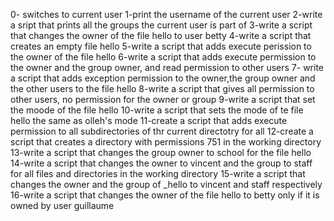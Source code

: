 0- switches to current user
1-print the username of the current user
2-write a sript that prints all the groups the current user is part of
3-write a script that changes the owner of the file hello to user betty
4-write a script that creates an empty file hello
5-write a script that adds execute perission to the owner of the file hello
6-write a script that adds execute permission to the owner and the group owner, and read permission to other users
7- write a script that adds exception permission to the owner,the group owner and the other users to the file hello
8-write a script that gives all permission to other users, no permission for the owner or group 
9-write a script that set the moode of the file hello
10-write a script that sets the mode of te file hello the same as olleh's mode
11-create a script that adds execute permission to all subdirectories of thr current directotry for all
12-create a script that creates a directory with permissions 751 in the working directory
13-write a script that changes the group owner to school for the file hello
14-write a script that changes the owner to vincent and the group to staff for all files and directories in the working directory
15-write a script that changes the owner and the group of _hello to vincent and staff respectively
16-write a script that changes the owner of the file hello to betty only if it is owned by user guillaume

